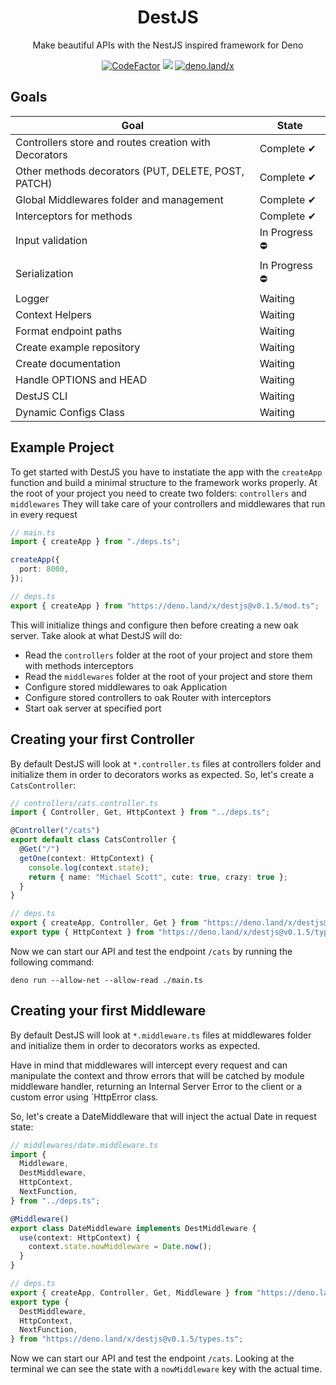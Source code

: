 <h1 align="center">DestJS</h1>
<p align="center">Make beautiful APIs with the NestJS inspired framework for Deno</p>

<p align="center">
    <a href="https://www.codefactor.io/repository/github/sampaioleal/destjs"><img src="https://www.codefactor.io/repository/github/sampaioleal/destjs/badge" alt="CodeFactor" /></a>
    <img src="https://shields.io/github/v/tag/SampaioLeal/destjs" />
    <a href="https://deno.land/x/destjs"><img alt="deno.land/x" src="http://img.shields.io/badge/available%20on-deno.land/x-lightgrey.svg?logo=deno&labelColor=black" /></a>
</p>

## Goals

| Goal | State |
| --- | ----------- |
| Controllers store and routes creation with Decorators | Complete ✔ |
|  Other methods decorators (PUT, DELETE, POST, PATCH) | Complete ✔ |
| Global Middlewares folder and management | Complete ✔ |
| Interceptors for methods | Complete ✔ |
| Input validation | In Progress ⛔ |
| Serialization | In Progress ⛔ |
| Logger | Waiting |
| Context Helpers | Waiting |
| Format endpoint paths | Waiting |
| Create example repository | Waiting |
| Create documentation | Waiting |
| Handle OPTIONS and HEAD | Waiting |
| DestJS CLI | Waiting |
| Dynamic Configs Class | Waiting |

## Example Project

To get started with DestJS you have to instatiate the app with the `createApp` function and build a minimal structure to the framework works properly.
At the root of your project you need to create two folders: `controllers` and `middlewares`
They will take care of your controllers and middlewares that run in every request

```ts
// main.ts
import { createApp } from "./deps.ts";

createApp({
  port: 8000,
});
```
```ts
// deps.ts
export { createApp } from "https://deno.land/x/destjs@v0.1.5/mod.ts";
```

This will initialize things and configure then before creating a new oak server.
Take alook at what DestJS will do:

- Read the `controllers` folder at the root of your project and store them with methods interceptors
- Read the `middlewares` folder at the root of your project and store them
- Configure stored middlewares to oak Application
- Configure stored controllers to oak Router with interceptors
- Start oak server at specified port

## Creating your first Controller

By default DestJS will look at `*.controller.ts` files at controllers folder and initialize them in order to decorators works as expected.
So, let's create a `CatsController`:

```ts
// controllers/cats.controller.ts
import { Controller, Get, HttpContext } from "../deps.ts";

@Controller("/cats")
export default class CatsController {
  @Get("/")
  getOne(context: HttpContext) {
    console.log(context.state);
    return { name: "Michael Scott", cute: true, crazy: true };
  }
}
```
```ts
// deps.ts
export { createApp, Controller, Get } from "https://deno.land/x/destjs@v0.1.5/mod.ts";
export type { HttpContext } from "https://deno.land/x/destjs@v0.1.5/types.ts";
```

Now we can start our API and test the endpoint `/cats` by running the following command:
```
deno run --allow-net --allow-read ./main.ts
```

## Creating your first Middleware

By default DestJS will look at `*.middleware.ts` files at middlewares folder and initialize them in order to decorators works as expected.

Have in mind that middlewares will intercept every request and can manipulate the context and throw errors that will be catched by module middleware handler, returning an Internal Server Error to the client or a custom error using `HttpError class.

So, let's create a DateMiddleware that will inject the actual Date in request state:

```ts
// middlewares/date.middleware.ts
import {
  Middleware,
  DestMiddleware,
  HttpContext,
  NextFunction,
} from "../deps.ts";

@Middleware()
export class DateMiddleware implements DestMiddleware {
  use(context: HttpContext) {
    context.state.nowMiddleware = Date.now();
  }
}
```
```ts
// deps.ts
export { createApp, Controller, Get, Middleware } from "https://deno.land/x/destjs@v0.1.5/mod.ts";
export type {
  DestMiddleware,
  HttpContext,
  NextFunction,
} from "https://deno.land/x/destjs@v0.1.5/types.ts";
```

Now we can start our API and test the endpoint `/cats`. Looking at the terminal we can see the state with a `nowMiddleware` key with the actual time.
